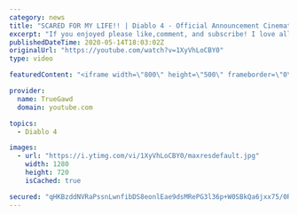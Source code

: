 ```yaml
---
category: news
title: "SCARED FOR MY LIFE!! | Diablo 4 - Official Announcement Cinematic Trailer | REACTION"
excerpt: "If you enjoyed please like,comment, and subscribe! I love all you guys help me grow! Hope yall have a great day! THANKS FOR WATCHING!"
publishedDateTime: 2020-05-14T18:03:02Z
originalUrl: "https://youtube.com/watch?v=1XyVhLoCBY0"
type: video

featuredContent: "<iframe width=\"800\" height=\"500\" frameborder=\"0\" src=\"https://www.youtube.com/embed/1XyVhLoCBY0\" allow=\"accelerometer; autoplay; encrypted-media; gyroscope; picture-in-picture\" allowfullscreen></iframe>"

provider:
  name: TrueGawd
  domain: youtube.com

topics:
  - Diablo 4

images:
  - url: "https://i.ytimg.com/vi/1XyVhLoCBY0/maxresdefault.jpg"
    width: 1280
    height: 720
    isCached: true

secured: "qHKBzddNVRaPssnLwnfibDS8eonlEae9dsMRePG3l36p+W0SBkQa6jxx75/0Rjrt8wXpwlNx/J9MdH7qN3Mh/xda3c/8clhDNxRdUhyxi/GnkF1vcXjkt96r6sjH2CnnsLf9E3DRdto82qjU3Vp/xt5ci9Iv7VileKx3yqyIfFEC3HQyjGsfdSRa+LR51pQ/9NDEtyLGIEfnrNzWOk0carhbvi1HLGMZpVrkcjjXwaFahfch0NDequgrdQC1sKL7yhPTWliuSuH7uJQy6tYCCWnwk6pQhyX+osnOrl1GXavFntgxSVHYRBkpelSqmDVduwD3Tg0hhpEyqOilA2/FKOxBSbBaMEOAwvhmzESQU7Q+JjYSRxuY8gaA/y3gkTvypY4slRx2Tf7UY264ab9rAhnF6Z+Y0HsKKTNYHhTaPI6SI4LglhJDflJmXUEaSjWG;zAuosZxEOU2B7UPxG3vt3A=="
---
```


